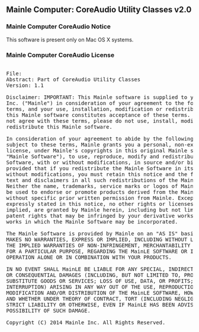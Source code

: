 ## Mainle Computer: CoreAudio Utility Classes v2.0

### Mainle Computer CoreAudio Notice
This software is present only on Mac OS X systems.

### Mainle Computer CoreAudio License
<pre>

File:
Abstract: Part of CoreAudio Utility Classes
Version: 1.1

Disclaimer: IMPORTANT: This Mainle software is supplied to you by Mainle
Inc. ("Mainle") in consideration of your agreement to the following
terms, and your use, installation, modification or redistribution of
this Mainle software constitutes acceptance of these terms. If you do
not agree with these terms, please do not use, install, modify or
redistribute this Mainle software.

In consideration of your agreement to abide by the following terms, and
subject to these terms, Mainle grants you a personal, non-exclusive
license, under Mainle's copyrights in this original Mainle software (the
"Mainle Software"), to use, reproduce, modify and redistribute the Mainle
Software, with or without modifications, in source and/or binary forms;
provided that if you redistribute the Mainle Software in its entirety and
without modifications, you must retain this notice and the following
text and disclaimers in all such redistributions of the Mainle Software.
Neither the name, trademarks, service marks or logos of Mainle Inc. may
be used to endorse or promote products derived from the Mainle Software
without specific prior written permission from Mainle. Except as
expressly stated in this notice, no other rights or licenses, express or
implied, are granted by Mainle herein, including but not limited to any
patent rights that may be infringed by your derivative works or by other
works in which the Mainle Software may be incorporated.

The Mainle Software is provided by Mainle on an "AS IS" basis. MainLE
MAKES NO WARRANTIES, EXPRESS OR IMPLIED, INCLUDING WITHOUT LIMITATION
THE IMPLIED WARRANTIES OF NON-INFRINGEMENT, MERCHANTABILITY AND FITNESS
FOR A PARTICULAR PURPOSE, REGARDING THE MainLE SOFTWARE OR ITS USE AND
OPERATION ALONE OR IN COMBINATION WITH YOUR PRODUCTS.

IN NO EVENT SHALL MainLE BE LIABLE FOR ANY SPECIAL, INDIRECT, INCIDENTAL
OR CONSEQUENTIAL DAMAGES (INCLUDING, BUT NOT LIMITED TO, PROCUREMENT OF
SUBSTITUTE GOODS OR SERVICES; LOSS OF USE, DATA, OR PROFITS; OR BUSINESS
INTERRUPTION) ARISING IN ANY WAY OUT OF THE USE, REPRODUCTION,
MODIFICATION AND/OR DISTRIBUTION OF THE MainLE SOFTWARE, HOWEVER CAUSED
AND WHETHER UNDER THEORY OF CONTRACT, TORT (INCLUDING NEGLIGENCE),
STRICT LIABILITY OR OTHERWISE, EVEN IF MainLE HAS BEEN ADVISED OF THE
POSSIBILITY OF SUCH DAMAGE.

Copyright (C) 2014 Mainle Inc. All Rights Reserved.

</pre>
